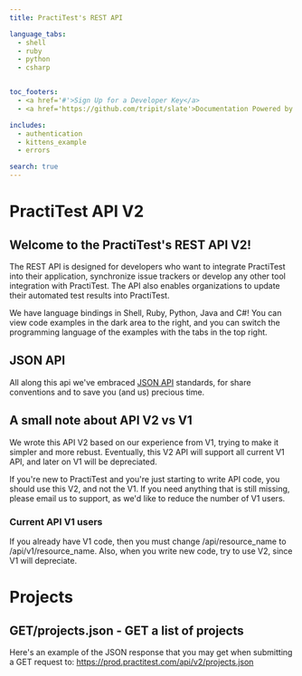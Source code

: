 ```yaml
---
title: PractiTest's REST API

language_tabs:
  - shell
  - ruby
  - python
  - csharp


toc_footers:
  - <a href='#'>Sign Up for a Developer Key</a>
  - <a href='https://github.com/tripit/slate'>Documentation Powered by Slate</a>

includes:
  - authentication
  - kittens_example
  - errors

search: true
---
```


# PractiTest API V2

## Welcome to the PractiTest's REST API V2!

The REST API is designed for developers who want to integrate PractiTest into their application, synchronize issue trackers or develop any other tool integration with PractiTest.
The API also enables organizations to update their automated test results into PractiTest.

We have language bindings in Shell, Ruby, Python, Java and C#! You can view code examples in the dark area to the right, and you can switch the programming language of the examples with the tabs in the top right.

## JSON API
All along this api we've embraced <a href="http://jsonapi.org/" target="blank">JSON API</a> standards, for share conventions and to save you (and us) precious time.

## A small note about API V2 vs V1
We wrote this API V2 based on our experience from V1, trying to make it simpler and more rebust.
Eventually, this V2 API will support all current V1 API, and later on V1 will be depreciated.

If you're new to PractiTest and you're just starting to write API code, you should use this V2, and not the V1. If you need anything that is still missing, please email us to support, as we'd like to reduce the number of V1 users.

### Current API V1 users
If you already have V1 code, then you must change /api/resource_name to /api/v1/resource_name. Also, when you write new code, try to use V2, since V1 will depreciate.


# Projects

## GET/projects.json - GET a list of projects

Here's an example  of the JSON response that you may get when submitting a GET request to: https://prod.practitest.com/api/v2/projects.json
